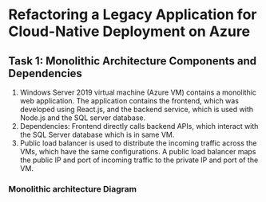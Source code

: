 # Refactoring a Legacy Application for Cloud-Native Deployment on Azure
## Task 1: Monolithic Architecture Components and Dependencies
1. Windows Server 2019 virtual machine (Azure VM) contains a monolithic web application. The application contains the frontend, which was developed using React.js, and the backend service, which is used with Node.js and the SQL server database.
2. Dependencies: Frontend directly calls backend APIs, which interact with the SQL Server database which is in same VM.
2. Public load balancer is used to distribute the incoming traffic across the VMs, which have the same configurations. A public load balancer maps the public IP and port of incoming traffic to the private IP and port of the VM.
### Monolithic architecture Diagram





